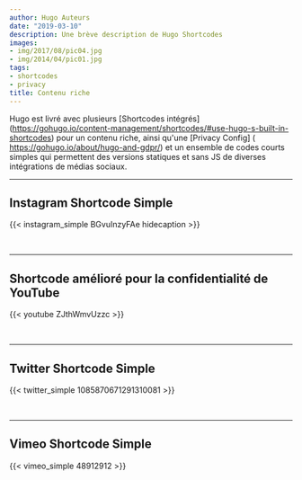 ```yaml
---
author: Hugo Auteurs
date: "2019-03-10"
description: Une brève description de Hugo Shortcodes
images:
- img/2017/08/pic04.jpg
- img/2014/04/pic01.jpg
tags:
- shortcodes
- privacy
title: Contenu riche
---
```


Hugo est livré avec plusieurs [Shortcodes intégrés] (https://gohugo.io/content-management/shortcodes/#use-hugo-s-built-in-shortcodes) pour un contenu riche, ainsi qu'une [Privacy Config] ( https://gohugo.io/about/hugo-and-gdpr/) et un ensemble de codes courts simples qui permettent des versions statiques et sans JS de diverses intégrations de médias sociaux.
<!--more-->
---

## Instagram Shortcode Simple

{{< instagram_simple BGvuInzyFAe hidecaption >}}

<br>

---

## Shortcode amélioré pour la confidentialité de YouTube

{{< youtube ZJthWmvUzzc >}}

<br>

---

## Twitter Shortcode Simple

{{< twitter_simple 1085870671291310081 >}}

<br>

---

## Vimeo Shortcode Simple

{{< vimeo_simple 48912912 >}}

